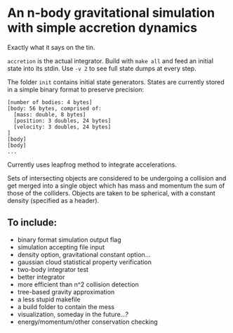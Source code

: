An n-body gravitational simulation with simple accretion dynamics
=================================================================

Exactly what it says on the tin.

`accretion` is the actual integrator. Build with `make all` and feed an initial
state into its stdin. Use `-v 2` to see full state dumps at every step.

The folder `init` contains initial state generators. States are currently 
stored in a simple binary format to preserve precision:
```
[number of bodies: 4 bytes]
[body: 56 bytes, comprised of:
  [mass: double, 8 bytes]
  [position: 3 doubles, 24 bytes]
  [velocity: 3 doubles, 24 bytes]
]
[body]
[body]
...
```

Currently uses leapfrog method to integrate accelerations.

Sets of intersecting objects are considered to be undergoing a collision and 
get merged into a single object which has mass and momentum the sum of those of
the colliders. Objects are taken to be spherical, with a constant density 
(specified as a header).

To include:
-----------
  - binary format simulation output flag
  - simulation accepting file input
  - density option, gravitational constant option...
  - gaussian cloud statistical property verification
  - two-body integrator test
  - better integrator
  - more efficient than n^2 collision detection
  - tree-based gravity approximation
  - a less stupid makefile
  - a build folder to contain the mess
  - visualization, someday in the future...?
  - energy/momentum/other conservation checking
